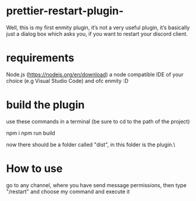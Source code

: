 # prettier-restart-plugin-
Well, this is my first enmity plugin, it’s not a very useful plugin, it’s basically just a dialog box which asks you, if you want to restart your discord client.

# requirements
Node.js (https://nodejs.org/en/download)
a node compatible IDE of your choice (e.g Visual Studio Code)
and ofc enmity :D
 
# build the plugin
use these commands in a terminal (be sure to cd to the path of the project)

npm i
npm run build

now there should be a folder called "dist", in this folder is the plugin.\

# How to use 
go to any channel, where you have send message permissions, then type "/restart" and choose my command and execute it
